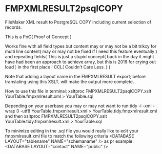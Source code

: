 # FMPXMLRESULT2psqlCOPY
FileMaker XML result to PostgreSQL COPY including current selection of records.

This is a PoC( Proof of Concept )

Works fine with all field types but content may or may not be a bit trikcy for multi line content( may or may not be fixed if I need this feature eventually ) and repeating fields( This is just a stupid concept( back in the day it might have had been an approach to achieve array, but this is 2016 for crying out loud ) in the first place I CCL( Couldn't Care Less. ) )

Note that adding a layout name in the FMPXMLRESULT export; before translating using this XSLT, will make the output more complete.

How to use this file in terminal: xsltproc FMPXMLRESULT2psqlCOPY.xslt YourTable.fmpxmlresult.xml > YourTable.sql

Depending on your userbase you may or may not want to run tidy -i -xml -wrap 0 -utf8 YourTable.fmpxmlresult.xml \> YourTable.tidy.fmpxmlresult.xml and then xsltproc FMPXMLRESULT2psqlCOPY.xslt YourTable.tidy.fmpxmlresult.xml \> YourTable.sql

To minimize editing in the .sql file you would really like to edit your fmpxmlresult.xml file to match the following criteria \<DATABASE LAYOUT="tablename" NAME="schemaname" /\> as pr example: \<DATABASE LAYOUT="contact" NAME="public" />
